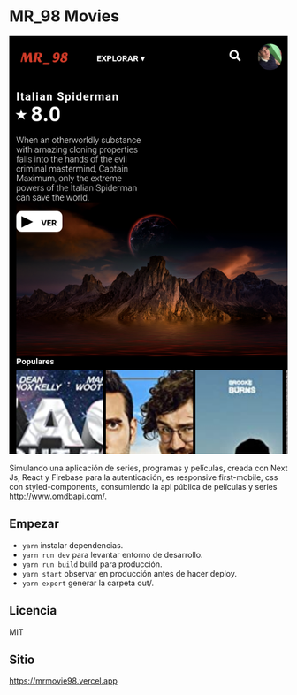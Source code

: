 # MR_98 Movies

![Captura de la App](./.readme_static/screen.png)

Simulando una aplicación de series, programas y películas, creada con Next Js, React y Firebase para la autenticación, es responsive first-mobile, css con styled-components, consumiendo la api pública de películas y series http://www.omdbapi.com/.

## Empezar 

* `yarn` instalar dependencias.
* `yarn run dev` para levantar entorno de desarrollo.
* `yarn run build` build para producción.
* `yarn start` observar en producción antes de hacer deploy.
* `yarn export` generar la carpeta out/.

## Licencia

MIT

## Sitio

https://mrmovie98.vercel.app
